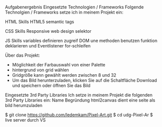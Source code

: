 Aufgabenergebnis
Eingesetzte Technologien / Frameworks
Folgende Technolgien / Frameworks setze ich in meinem Projekt ein:

HTML Skills
HTML5 semantic tags

CSS Skills
Responsive web design
selektor

JS Skills
variables definieren
zugreif DOM une methoden benutzen
funktion deklarieren und Eventlistener
for-schleifen

Über das Projekt:

-  Möglichkeit der Farbauswahl von einer Palette
-  hintergrund von grid wählen
-  Gridgröße kann gewählt werden zwischen 8 und 32
-  Um das Bild herunterzuladen, klicken Sie auf die Schaltfläche Download und speichern oder öffnen Sie das Bild

Eingesetzte 3rd Party Libraries
Ich setze in meinem Projekt die folgenden 3rd Party Libraries ein:
Name Begründung
html2canvas dient eine seite als bild herumzuladen

$ git clone https://github.com/ledemkam/Pixel-Art.git
$ cd udg-Pixel-Ar
$ live server durch VS
